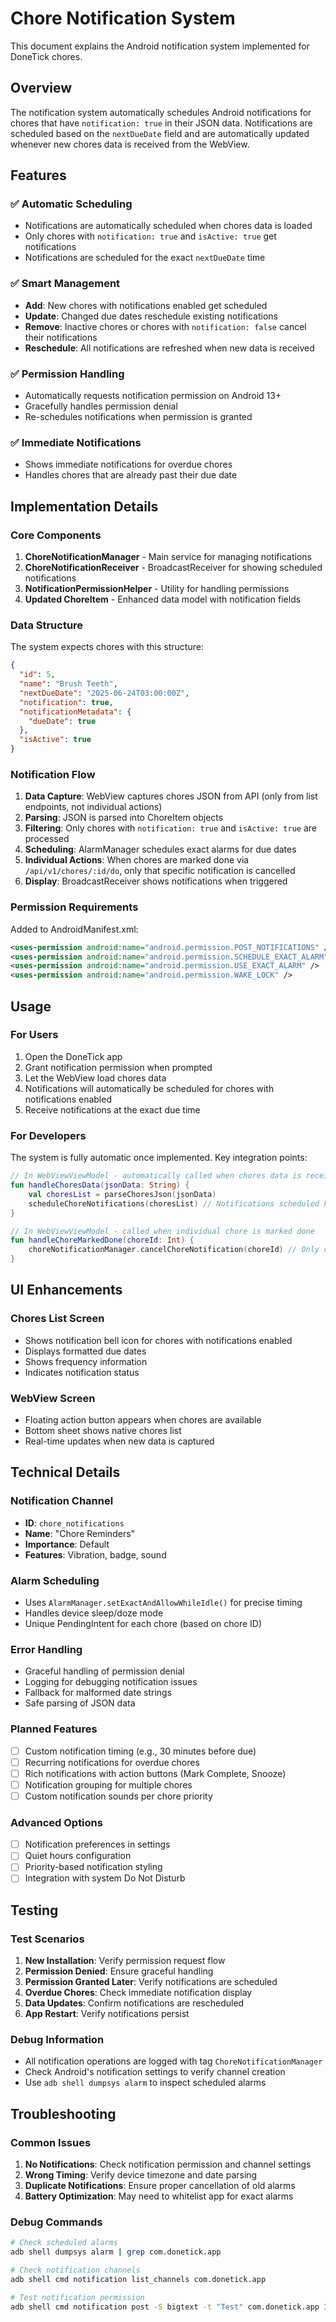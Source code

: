 # Chore Notification System

This document explains the Android notification system implemented for DoneTick chores.

## Overview

The notification system automatically schedules Android notifications for chores that have `notification: true` in their JSON data. Notifications are scheduled based on the `nextDueDate` field and are automatically updated whenever new chores data is received from the WebView.

## Features

### ✅ Automatic Scheduling
- Notifications are automatically scheduled when chores data is loaded
- Only chores with `notification: true` and `isActive: true` get notifications
- Notifications are scheduled for the exact `nextDueDate` time

### ✅ Smart Management
- **Add**: New chores with notifications enabled get scheduled
- **Update**: Changed due dates reschedule existing notifications
- **Remove**: Inactive chores or chores with `notification: false` cancel their notifications
- **Reschedule**: All notifications are refreshed when new data is received

### ✅ Permission Handling
- Automatically requests notification permission on Android 13+
- Gracefully handles permission denial
- Re-schedules notifications when permission is granted

### ✅ Immediate Notifications
- Shows immediate notifications for overdue chores
- Handles chores that are already past their due date

## Implementation Details

### Core Components

1. **ChoreNotificationManager** - Main service for managing notifications
2. **ChoreNotificationReceiver** - BroadcastReceiver for showing scheduled notifications
3. **NotificationPermissionHelper** - Utility for handling permissions
4. **Updated ChoreItem** - Enhanced data model with notification fields

### Data Structure

The system expects chores with this structure:
```json
{
  "id": 5,
  "name": "Brush Teeth",
  "nextDueDate": "2025-06-24T03:00:00Z",
  "notification": true,
  "notificationMetadata": {
    "dueDate": true
  },
  "isActive": true
}
```

### Notification Flow

1. **Data Capture**: WebView captures chores JSON from API (only from list endpoints, not individual actions)
2. **Parsing**: JSON is parsed into ChoreItem objects
3. **Filtering**: Only chores with `notification: true` and `isActive: true` are processed
4. **Scheduling**: AlarmManager schedules exact alarms for due dates
5. **Individual Actions**: When chores are marked done via `/api/v1/chores/:id/do`, only that specific notification is cancelled
6. **Display**: BroadcastReceiver shows notifications when triggered

### Permission Requirements

Added to AndroidManifest.xml:
```xml
<uses-permission android:name="android.permission.POST_NOTIFICATIONS" />
<uses-permission android:name="android.permission.SCHEDULE_EXACT_ALARM" />
<uses-permission android:name="android.permission.USE_EXACT_ALARM" />
<uses-permission android:name="android.permission.WAKE_LOCK" />
```

## Usage

### For Users
1. Open the DoneTick app
2. Grant notification permission when prompted
3. Let the WebView load chores data
4. Notifications will automatically be scheduled for chores with notifications enabled
5. Receive notifications at the exact due time

### For Developers
The system is fully automatic once implemented. Key integration points:

```kotlin
// In WebViewViewModel - automatically called when chores data is received
fun handleChoresData(jsonData: String) {
    val choresList = parseChoresJson(jsonData)
    scheduleChoreNotifications(choresList) // Notifications scheduled here
}

// In WebViewViewModel - called when individual chore is marked done
fun handleChoreMarkedDone(choreId: Int) {
    choreNotificationManager.cancelChoreNotification(choreId) // Only cancel this chore's notification
}
```

## UI Enhancements

### Chores List Screen
- Shows notification bell icon for chores with notifications enabled
- Displays formatted due dates
- Shows frequency information
- Indicates notification status

### WebView Screen
- Floating action button appears when chores are available
- Bottom sheet shows native chores list
- Real-time updates when new data is captured

## Technical Details

### Notification Channel
- **ID**: `chore_notifications`
- **Name**: "Chore Reminders"
- **Importance**: Default
- **Features**: Vibration, badge, sound

### Alarm Scheduling
- Uses `AlarmManager.setExactAndAllowWhileIdle()` for precise timing
- Handles device sleep/doze mode
- Unique PendingIntent for each chore (based on chore ID)

### Error Handling
- Graceful handling of permission denial
- Logging for debugging notification issues
- Fallback for malformed date strings
- Safe parsing of JSON data

### Planned Features
- [ ] Custom notification timing (e.g., 30 minutes before due)
- [ ] Recurring notifications for overdue chores
- [ ] Rich notifications with action buttons (Mark Complete, Snooze)
- [ ] Notification grouping for multiple chores
- [ ] Custom notification sounds per chore priority

### Advanced Options
- [ ] Notification preferences in settings
- [ ] Quiet hours configuration
- [ ] Priority-based notification styling
- [ ] Integration with system Do Not Disturb

## Testing

### Test Scenarios
1. **New Installation**: Verify permission request flow
2. **Permission Denied**: Ensure graceful handling
3. **Permission Granted Later**: Verify notifications are scheduled
4. **Overdue Chores**: Check immediate notification display
5. **Data Updates**: Confirm notifications are rescheduled
6. **App Restart**: Verify notifications persist

### Debug Information
- All notification operations are logged with tag `ChoreNotificationManager`
- Check Android's notification settings to verify channel creation
- Use `adb shell dumpsys alarm` to inspect scheduled alarms

## Troubleshooting

### Common Issues
1. **No Notifications**: Check notification permission and channel settings
2. **Wrong Timing**: Verify device timezone and date parsing
3. **Duplicate Notifications**: Ensure proper cancellation of old alarms
4. **Battery Optimization**: May need to whitelist app for exact alarms

### Debug Commands
```bash
# Check scheduled alarms
adb shell dumpsys alarm | grep com.donetick.app

# Check notification channels
adb shell cmd notification list_channels com.donetick.app

# Test notification permission
adb shell cmd notification post -S bigtext -t "Test" com.donetick.app 1
```
